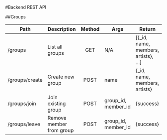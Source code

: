 #Backend REST API

##Groups



| Path            | Description              | Method  |  Args                | Return                                |
|-----------------|--------------------------|:-------:|----------------------|---------------------------------------|
| /groups         | List all groups          | GET     | N/A                  | [{_id, name, members, artists}, ...]  |
| /groups/create  | Create new group         | POST    | name                 | {_id, name, members, artists}         |
| /groups/join    | Join existing group      | POST    | group_id, member_id  | {success}                             |
| /groups/leave   | Remove member from group | POST    | group_id, member_id  | {success}                             |